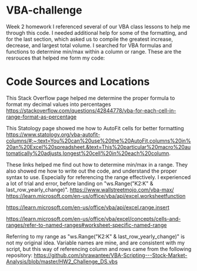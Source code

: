 # VBA-challenge
Week 2 homework
I referenced several of our VBA class lessons to help me through this code. I needed additional help for some of the formatting, and for the last section, which asked us to compile the greatest increase, decrease, and largest total volume. I searched for VBA formulas and functions to determine min/max within a column or range. These are the resrouces that helped me form my code:

# Code Sources and Locations
This Stack Overflow page helped me determine the proper formula to format my decimal values into percentages
https://stackoverflow.com/questions/42844778/vba-for-each-cell-in-range-format-as-percentage

This Statology page showed me how to AutoFit cells for better formatting
https://www.statology.org/vba-autofit-columns/#:~:text=You%20can%20use%20the%20AutoFit,columns%20in%20an%20Excel%20spreadsheet.&text=This%20particular%20macro%20automatically%20adjusts,longest%20cell%20in%20each%20column.

These links helped me find out how to determine min/max in a range. They also showed me how to write out the code, and understand the proper syntax to use. Especially for referencing the range effectively. I experienced a lot of trial and error, before landing on "ws.Range("K2:K" & last_row_yearly_change)". 
https://www.wallstreetmojo.com/vba-max/
https://learn.microsoft.com/en-us/office/vba/api/excel.worksheetfunction

https://learn.microsoft.com/en-us/office/vba/api/excel.range.insert

https://learn.microsoft.com/en-us/office/vba/excel/concepts/cells-and-ranges/refer-to-named-ranges#worksheet-specific-named-range

Referring to my range as "ws.Range("K2:K" & last_row_yearly_change)" is not my original idea. Variable names are mine, and are consistent with my script, but this way of referencing column and rows came from the following repository:
https://github.com/shrawantee/VBA-Scripting---Stock-Market-Analysis/blob/master/HW2_Challenge_DS.vbs
